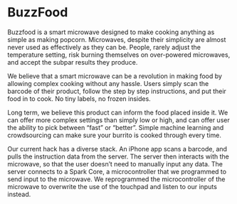 BuzzFood
========

Buzzfood is a smart microwave designed to make cooking anything as simple as making popcorn. Microwaves, despite their simplicity are almost never used as effectively as they can be. People, rarely adjust the temperature setting, risk burning themselves on over-powered microwaves, and accept the subpar results they produce.

We believe that a smart microwave can be a revolution in making food by allowing complex cooking without any hassle. Users simply scan the barcode of their product, follow the step by step instructions, and put their food in to cook. No tiny labels, no frozen insides.

Long term, we believe this product can inform the food placed inside it. We can offer more complex settings than simply low or high, and can offer user the ability to pick between “fast” or “better”. Simple machine learning and crowdsourcing can make sure your burrito is cooked through every time.

Our current hack has a diverse stack. An iPhone app scans a barcode, and pulls the instruction data from the server. The server then interacts with the microwave, so that the user doesn’t need to manually input any data. The server connects to a Spark Core, a microcontroller that we programmed to send input to the microwave. We reprogrammed the microcontroller of the microwave to overwrite the use of the touchpad and listen to our inputs instead.
